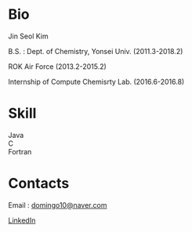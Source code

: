 # **Bio**

  
Jin Seol Kim

B.S. : Dept. of Chemistry, Yonsei Univ. (2011.3-2018.2)

ROK Air Force (2013.2-2015.2)

Internship of Compute Chemisrty Lab. (2016.6-2016.8)


# Skill

Java  
C  
Fortran  


# Contacts

Email : domingo10@naver.com

[LinkedIn](www.linkedin.com/in/jskArkady)

